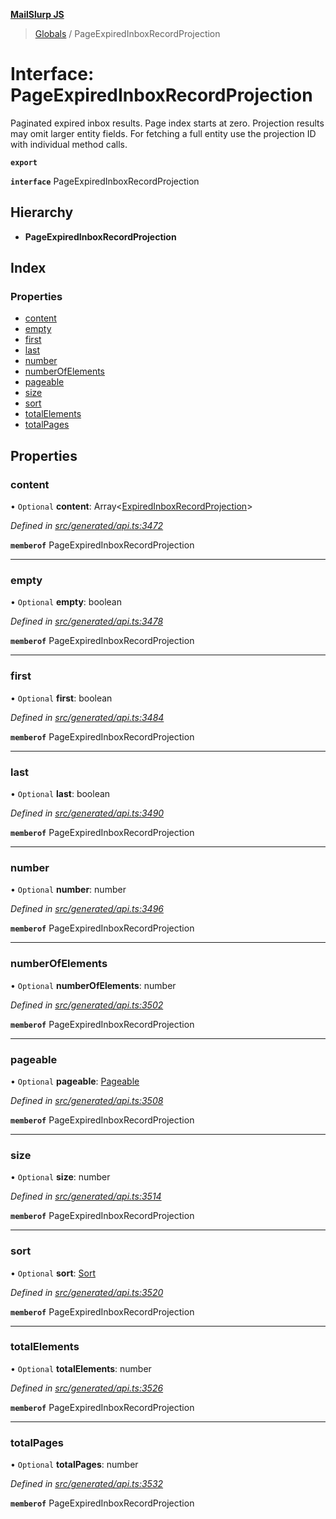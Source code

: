 **[MailSlurp JS](../README.md)**

> [Globals](../README.md) / PageExpiredInboxRecordProjection

# Interface: PageExpiredInboxRecordProjection

Paginated expired inbox results. Page index starts at zero. Projection results may omit larger entity fields. For fetching a full entity use the projection ID with individual method calls.

**`export`** 

**`interface`** PageExpiredInboxRecordProjection

## Hierarchy

* **PageExpiredInboxRecordProjection**

## Index

### Properties

* [content](pageexpiredinboxrecordprojection.md#content)
* [empty](pageexpiredinboxrecordprojection.md#empty)
* [first](pageexpiredinboxrecordprojection.md#first)
* [last](pageexpiredinboxrecordprojection.md#last)
* [number](pageexpiredinboxrecordprojection.md#number)
* [numberOfElements](pageexpiredinboxrecordprojection.md#numberofelements)
* [pageable](pageexpiredinboxrecordprojection.md#pageable)
* [size](pageexpiredinboxrecordprojection.md#size)
* [sort](pageexpiredinboxrecordprojection.md#sort)
* [totalElements](pageexpiredinboxrecordprojection.md#totalelements)
* [totalPages](pageexpiredinboxrecordprojection.md#totalpages)

## Properties

### content

• `Optional` **content**: Array\<[ExpiredInboxRecordProjection](expiredinboxrecordprojection.md)>

*Defined in [src/generated/api.ts:3472](https://github.com/mailslurp/mailslurp-client/blob/eace919/src/generated/api.ts#L3472)*

**`memberof`** PageExpiredInboxRecordProjection

___

### empty

• `Optional` **empty**: boolean

*Defined in [src/generated/api.ts:3478](https://github.com/mailslurp/mailslurp-client/blob/eace919/src/generated/api.ts#L3478)*

**`memberof`** PageExpiredInboxRecordProjection

___

### first

• `Optional` **first**: boolean

*Defined in [src/generated/api.ts:3484](https://github.com/mailslurp/mailslurp-client/blob/eace919/src/generated/api.ts#L3484)*

**`memberof`** PageExpiredInboxRecordProjection

___

### last

• `Optional` **last**: boolean

*Defined in [src/generated/api.ts:3490](https://github.com/mailslurp/mailslurp-client/blob/eace919/src/generated/api.ts#L3490)*

**`memberof`** PageExpiredInboxRecordProjection

___

### number

• `Optional` **number**: number

*Defined in [src/generated/api.ts:3496](https://github.com/mailslurp/mailslurp-client/blob/eace919/src/generated/api.ts#L3496)*

**`memberof`** PageExpiredInboxRecordProjection

___

### numberOfElements

• `Optional` **numberOfElements**: number

*Defined in [src/generated/api.ts:3502](https://github.com/mailslurp/mailslurp-client/blob/eace919/src/generated/api.ts#L3502)*

**`memberof`** PageExpiredInboxRecordProjection

___

### pageable

• `Optional` **pageable**: [Pageable](pageable.md)

*Defined in [src/generated/api.ts:3508](https://github.com/mailslurp/mailslurp-client/blob/eace919/src/generated/api.ts#L3508)*

**`memberof`** PageExpiredInboxRecordProjection

___

### size

• `Optional` **size**: number

*Defined in [src/generated/api.ts:3514](https://github.com/mailslurp/mailslurp-client/blob/eace919/src/generated/api.ts#L3514)*

**`memberof`** PageExpiredInboxRecordProjection

___

### sort

• `Optional` **sort**: [Sort](sort.md)

*Defined in [src/generated/api.ts:3520](https://github.com/mailslurp/mailslurp-client/blob/eace919/src/generated/api.ts#L3520)*

**`memberof`** PageExpiredInboxRecordProjection

___

### totalElements

• `Optional` **totalElements**: number

*Defined in [src/generated/api.ts:3526](https://github.com/mailslurp/mailslurp-client/blob/eace919/src/generated/api.ts#L3526)*

**`memberof`** PageExpiredInboxRecordProjection

___

### totalPages

• `Optional` **totalPages**: number

*Defined in [src/generated/api.ts:3532](https://github.com/mailslurp/mailslurp-client/blob/eace919/src/generated/api.ts#L3532)*

**`memberof`** PageExpiredInboxRecordProjection
